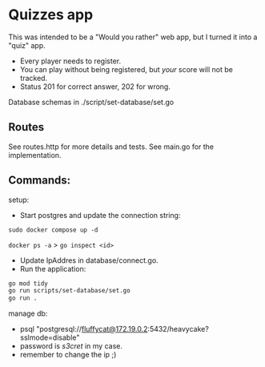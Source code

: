 # Quizzes app
This was intended to be a "Would you rather" web app, but I turned it into a "quiz" app.
- Every player needs to register.
- You can play without being registered, but *your* score will not be tracked.
- Status 201 for correct answer, 202 for wrong.

Database schemas in ./script/set-database/set.go

## Routes
See routes.http for more details and tests.
See main.go for the implementation.

## Commands:
setup:
- Start postgres and update the connection string:

`sudo docker compose up -d`

`docker ps -a` > `go inspect <id>`
- Update IpAddres in database/connect.go.
- Run the application:
```bash
go mod tidy
go run scripts/set-database/set.go
go run .
```

manage db:
- psql "postgresql://fluffycat@172.19.0.2:5432/heavycake?sslmode=disable"
- password is *s3cret* in my case.
- remember to change the ip ;)